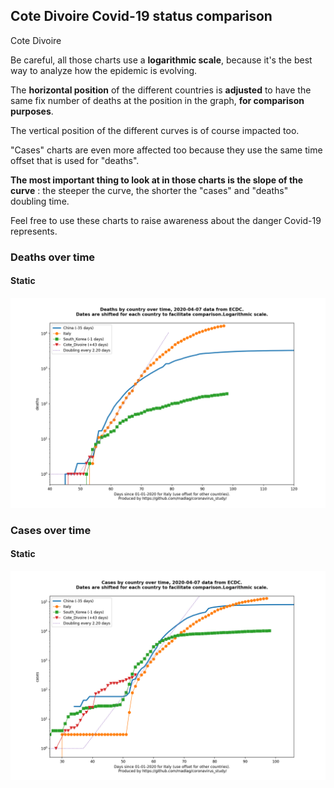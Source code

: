 ## Cote Divoire Covid-19 status comparison 

Cote Divoire



Be careful, all those charts use a **logarithmic scale**, because it's the best way to analyze how the epidemic is evolving.
 
The **horizontal position** of the different countries is **adjusted** to have the same fix number of deaths at the position in the graph, **for comparison purposes**.

The vertical position of the different curves is of course impacted too.

"Cases" charts are even more affected too because they use the same time offset that is used for "deaths".

**The most important thing to look at in those charts is the slope of the curve** : the steeper the curve, the shorter the "cases" and "deaths" doubling time.

Feel free to use these charts to raise awareness about the danger Covid-19 represents. 


 
### Deaths over time
 
#### Static
![Cote Divoire covid-19 deaths static chart](https://raw.githubusercontent.com/madlag/coronavirus_study/master/notebooks/graphs/2020-04-07/countries/Cote_Divoire/2020-04-07_Cote_Divoire_deaths.png "Cote Divoire covid-19 deaths static chart")   

 
### Cases over time
 
#### Static
![Cote Divoire covid-19 cases static chart](https://raw.githubusercontent.com/madlag/coronavirus_study/master/notebooks/graphs/2020-04-07/countries/Cote_Divoire/2020-04-07_Cote_Divoire_cases.png "Cote Divoire covid-19 cases static chart")   


